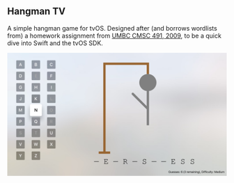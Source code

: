 Hangman TV
----------
A simple hangman game for tvOS. Designed after (and borrows wordlists from) a 
homework assignment from
[UMBC CMSC 491, 2009](https://cs491f09.wordpress.com/2009/10/14/assignment-5/), 
to be a quick dive into Swift and the tvOS SDK.

![Hangman TV Screenshot](assets/screenshot.png)
